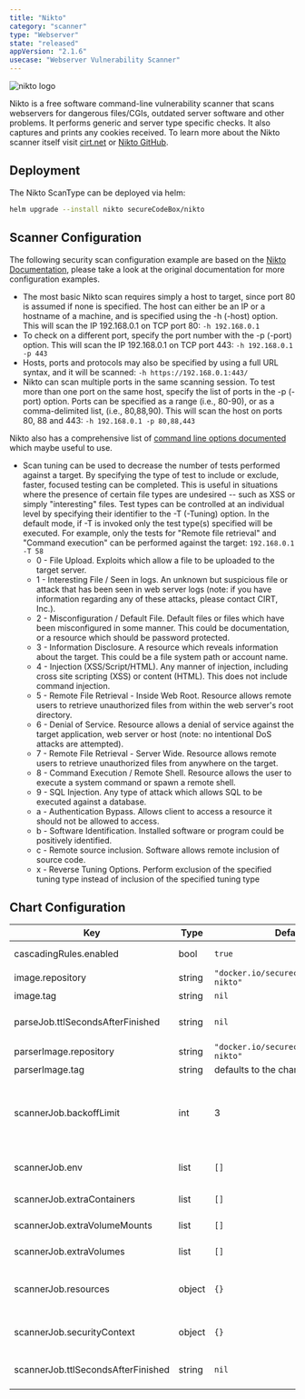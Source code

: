 ```yaml
---
title: "Nikto"
category: "scanner"
type: "Webserver"
state: "released"
appVersion: "2.1.6"
usecase: "Webserver Vulnerability Scanner"
---
```


![nikto logo](https://cirt.net/files/alienlogo_3.gif)

Nikto is a free software command-line vulnerability scanner that scans webservers for dangerous files/CGIs, outdated server software and other problems. It performs generic and server type specific checks. It also captures and prints any cookies received. To learn more about the Nikto scanner itself visit [cirt.net] or [Nikto GitHub].

<!-- end -->

## Deployment

The Nikto ScanType can be deployed via helm:

```bash
helm upgrade --install nikto secureCodeBox/nikto
```

## Scanner Configuration

The following security scan configuration example are based on the [Nikto Documentation](https://cirt.net/nikto2-docs/usage.html#id2780332), please take a look at the original documentation for more configuration examples.

* The most basic Nikto scan requires simply a host to target, since port 80 is assumed if none is specified. The host can either be an IP or a hostname of a machine, and is specified using the -h (-host) option. This will scan the IP 192.168.0.1 on TCP port 80: `-h 192.168.0.1`
* To check on a different port, specify the port number with the -p (-port) option. This will scan the IP 192.168.0.1 on TCP port 443: `-h 192.168.0.1 -p 443`
* Hosts, ports and protocols may also be specified by using a full URL syntax, and it will be scanned: `-h https://192.168.0.1:443/`
* Nikto can scan multiple ports in the same scanning session. To test more than one port on the same host, specify the list of ports in the -p (-port) option. Ports can be specified as a range (i.e., 80-90), or as a comma-delimited list, (i.e., 80,88,90). This will scan the host on ports 80, 88 and 443: `-h 192.168.0.1 -p 80,88,443`

Nikto also has a comprehensive list of [command line options documented](https://cirt.net/nikto2-docs/options.html) which maybe useful to use.

* Scan tuning can be used to decrease the number of tests performed against a target. By specifying the type of test to include or exclude, faster, focused testing can be completed. This is useful in situations where the presence of certain file types are undesired -- such as XSS or simply "interesting" files. Test types can be controlled at an individual level by specifying their identifier to the -T (-Tuning) option. In the default mode, if -T is invoked only the test type(s) specified will be executed. For example, only the tests for "Remote file retrieval" and "Command execution" can be performed against the target: `192.168.0.1 -T 58`
  * 0 - File Upload. Exploits which allow a file to be uploaded to the target server.
  * 1 - Interesting File / Seen in logs. An unknown but suspicious file or attack that has been seen in web server logs (note: if you have information regarding any of these attacks, please contact CIRT, Inc.).
  * 2 - Misconfiguration / Default File. Default files or files which have been misconfigured in some manner. This could be documentation, or a resource which should be password protected.
  * 3 - Information Disclosure. A resource which reveals information about the target. This could be a file system path or account name.
  * 4 - Injection (XSS/Script/HTML). Any manner of injection, including cross site scripting (XSS) or content (HTML). This does not include command injection.
  * 5 - Remote File Retrieval - Inside Web Root. Resource allows remote users to retrieve unauthorized files from within the web server's root directory.
  * 6 - Denial of Service. Resource allows a denial of service against the target application, web server or host (note: no intentional DoS attacks are attempted).
  * 7 - Remote File Retrieval - Server Wide. Resource allows remote users to retrieve unauthorized files from anywhere on the target.
  * 8 - Command Execution / Remote Shell. Resource allows the user to execute a system command or spawn a remote shell.
  * 9 - SQL Injection. Any type of attack which allows SQL to be executed against a database.
  * a - Authentication Bypass. Allows client to access a resource it should not be allowed to access.
  * b - Software Identification. Installed software or program could be positively identified.
  * c - Remote source inclusion. Software allows remote inclusion of source code.
  * x - Reverse Tuning Options. Perform exclusion of the specified tuning type instead of inclusion of the specified tuning type

## Chart Configuration

| Key | Type | Default | Description |
|-----|------|---------|-------------|
| cascadingRules.enabled | bool | `true` | Enables or disables the installation of the default cascading rules for this scanner |
| image.repository | string | `"docker.io/securecodebox/scanner-nikto"` | Container Image to run the scan |
| image.tag | string | `nil` | defaults to the charts appVersion |
| parseJob.ttlSecondsAfterFinished | string | `nil` | seconds after which the kubernetes job for the parser will be deleted. Requires the Kubernetes TTLAfterFinished controller: https://kubernetes.io/docs/concepts/workloads/controllers/ttlafterfinished/ |
| parserImage.repository | string | `"docker.io/securecodebox/parser-nikto"` | Parser image repository |
| parserImage.tag | string | defaults to the charts version | Parser image tag |
| scannerJob.backoffLimit | int | 3 | There are situations where you want to fail a scan Job after some amount of retries due to a logical error in configuration etc. To do so, set backoffLimit to specify the number of retries before considering a scan Job as failed. (see: https://kubernetes.io/docs/concepts/workloads/controllers/job/#pod-backoff-failure-policy) |
| scannerJob.env | list | `[]` | Optional environment variables mapped into each scanJob (see: https://kubernetes.io/docs/tasks/inject-data-application/define-environment-variable-container/) |
| scannerJob.extraContainers | list | `[]` | Optional additional Containers started with each scanJob (see: https://kubernetes.io/docs/concepts/workloads/pods/init-containers/) |
| scannerJob.extraVolumeMounts | list | `[]` | Optional VolumeMounts mapped into each scanJob (see: https://kubernetes.io/docs/concepts/storage/volumes/) |
| scannerJob.extraVolumes | list | `[]` | Optional Volumes mapped into each scanJob (see: https://kubernetes.io/docs/concepts/storage/volumes/) |
| scannerJob.resources | object | `{}` | CPU/memory resource requests/limits (see: https://kubernetes.io/docs/tasks/configure-pod-container/assign-memory-resource/, https://kubernetes.io/docs/tasks/configure-pod-container/assign-cpu-resource/) |
| scannerJob.securityContext | object | `{}` | Optional securityContext set on scanner container (see: https://kubernetes.io/docs/tasks/configure-pod-container/security-context/) |
| scannerJob.ttlSecondsAfterFinished | string | `nil` | seconds after which the kubernetes job for the scanner will be deleted. Requires the Kubernetes TTLAfterFinished controller: https://kubernetes.io/docs/concepts/workloads/controllers/ttlafterfinished/ |

[cirt.net]: https://cirt.net/
[nikto github]: https://github.com/sullo/nikto
